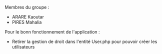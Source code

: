 Membres du groupe :

- ARARE Kaoutar
- PIRES Mahalia

Pour le bonn fonctionnement de l'application :

- Retirer la gestion de droit dans l'entité User.php pour pouvoir créer les utilisateurs
